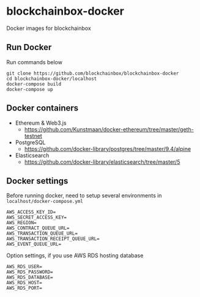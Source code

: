 # blockchainbox-docker
Docker images for blockchainbox

## Run Docker

Run commands below

```
git clone https://github.com/blockchainbox/blockchainbox-docker
cd blockchainbox-docker/localhost
docker-compose build
docker-compose up
```

## Docker containers

- Ethereum & Web3.js
    - https://github.com/Kunstmaan/docker-ethereum/tree/master/geth-testnet
- PostgreSQL
    - https://github.com/docker-library/postgres/tree/master/9.4/alpine
- Elasticsearch
    - https://github.com/docker-library/elasticsearch/tree/master/5

## Docker settings

Before running docker, need to setup several environments in `localhost/docker-compose.yml`
```
AWS_ACCESS_KEY_ID=
AWS_SECRET_ACCESS_KEY=
AWS_REGION=
AWS_CONTRACT_QUEUE_URL=
AWS_TRANSACTION_QUEUE_URL=
AWS_TRANSACTION_RECEIPT_QUEUE_URL=
AWS_EVENT_QUEUE_URL=
```

Option settings, if you use AWS RDS hosting database
```
AWS_RDS_USER=
AWS_RDS_PASSWORD=
AWS_RDS_DATABASE=
AWS_RDS_HOST=
AWS_RDS_PORT=
```